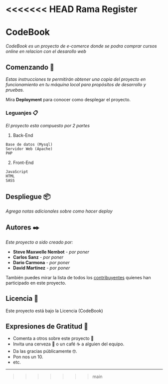 <<<<<<< HEAD
Rama Register
=======
# CodeBook

_CodeBook es un proyecto de e-comerce donde se podra comprar cursos online en relacion con el desarollo web_

## Comenzando 🚀

_Estas instrucciones te permitirán obtener una copia del proyecto en funcionamiento en tu máquina local para propósitos de desarrollo y pruebas._

Mira **Deployment** para conocer como desplegar el proyecto.

### Leguanjes 📋

_El proyecto esta compuesto por 2 partes_

1.  Back-End

```
Base de datos (Mysql)
Servidor Web (Apache)
PHP
```

2. Front-End

```
JavaScript
HTML
SASS
```

## Despliegue 📦

_Agrega notas adicionales sobre como hacer deploy_


## Autores ✒️

_Este proyecto a sido creado por:_

- **Steve Maxwelle Nembot** - _por poner_
- **Carlos Sanz** - _por poner_
- **Dario Carmona** - _por poner_
- **David Martinez** - _por poner_

También puedes mirar la lista de todos los [contribuyentes](https://github.com/your/project/contributors) quíenes han participado en este proyecto.

## Licencia 📄

Este proyecto está bajo la Licencia (CodeBook) 

## Expresiones de Gratitud 🎁

- Comenta a otros sobre este proyecto 📢
- Invita una cerveza 🍺 o un café ☕ a alguien del equipo.
- Da las gracias públicamente 🤓.
- Pon nos un 10.
- etc.

---
>>>>>>> main
